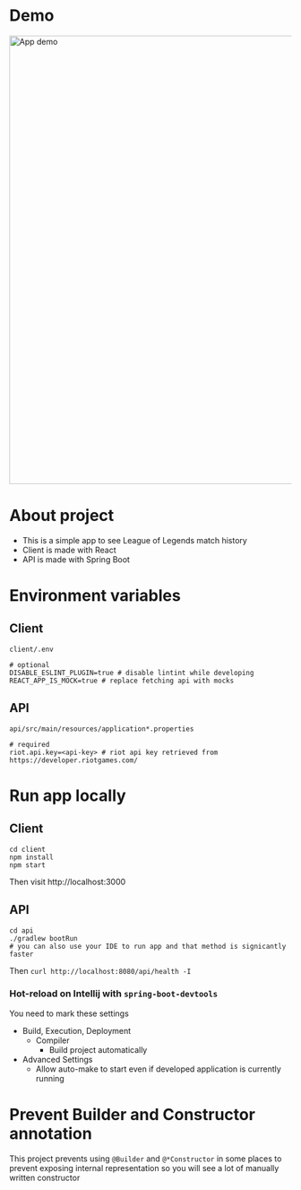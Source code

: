 # Demo

<img src="/demos/demo-1.png" alt="App demo" height="800px" />

# About project

- This is a simple app to see League of Legends match history
- Client is made with React
- API is made with Spring Boot

# Environment variables

## Client

`client/.env`

```
# optional
DISABLE_ESLINT_PLUGIN=true # disable lintint while developing
REACT_APP_IS_MOCK=true # replace fetching api with mocks
```

## API

`api/src/main/resources/application*.properties`

```
# required
riot.api.key=<api-key> # riot api key retrieved from https://developer.riotgames.com/
```

# Run app locally

## Client

```
cd client
npm install
npm start
```

Then visit http://localhost:3000

## API

```
cd api
./gradlew bootRun
# you can also use your IDE to run app and that method is signicantly faster
```

Then `curl http://localhost:8080/api/health -I`

### Hot-reload on Intellij with `spring-boot-devtools`

You need to mark these settings

- Build, Execution, Deployment
  - Compiler
    - Build project automatically
- Advanced Settings
  - Allow auto-make to start even if developed application is currently running

# Prevent Builder and Constructor annotation

This project prevents using `@Builder` and `@*Constructor` in some places to prevent exposing internal representation so you will see a lot of manually written constructor
